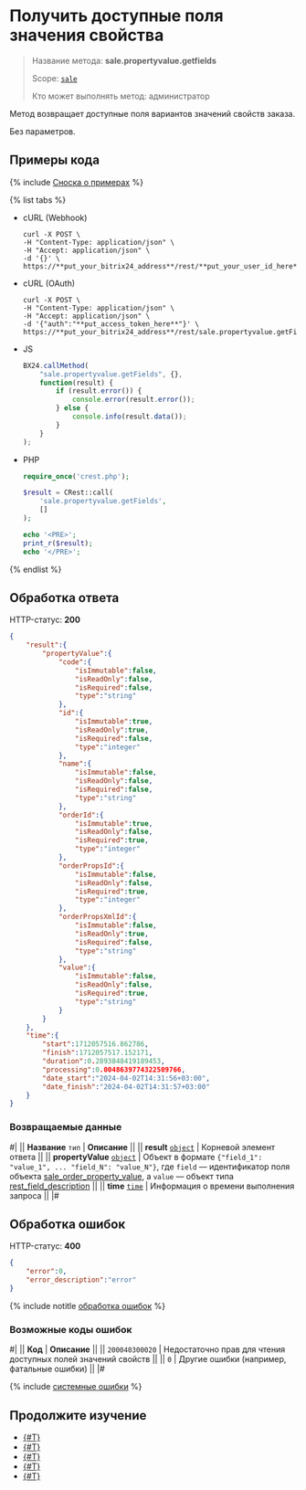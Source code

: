 # Получить доступные поля значения свойства

> Название метода: **sale.propertyvalue.getfields**
>
> Scope: [`sale`](../../scopes/permissions.md)
>
> Кто может выполнять метод: администратор

Метод возвращает доступные поля вариантов значений свойств заказа.

Без параметров.

## Примеры кода

{% include [Сноска о примерах](../../../_includes/examples.md) %}

{% list tabs %}

- cURL (Webhook)

    ```http
    curl -X POST \
    -H "Content-Type: application/json" \
    -H "Accept: application/json" \
    -d '{}' \
    https://**put_your_bitrix24_address**/rest/**put_your_user_id_here**/**put_your_webbhook_here**/sale.propertyvalue.getFields
    ```

- cURL (OAuth)

    ```http
    curl -X POST \
    -H "Content-Type: application/json" \
    -H "Accept: application/json" \
    -d '{"auth":"**put_access_token_here**"}' \
    https://**put_your_bitrix24_address**/rest/sale.propertyvalue.getFields
    ```

- JS

    ```js
    BX24.callMethod(
        "sale.propertyvalue.getFields", {},
        function(result) {
            if (result.error()) {
                console.error(result.error());
            } else {
                console.info(result.data());
            }
        }
    );
    ```

- PHP

    ```php
    require_once('crest.php');

    $result = CRest::call(
        'sale.propertyvalue.getFields',
        []
    );

    echo '<PRE>';
    print_r($result);
    echo '</PRE>';
    ```

{% endlist %}

## Обработка ответа

HTTP-статус: **200**

```json
{
    "result":{
        "propertyValue":{
            "code":{
                "isImmutable":false,
                "isReadOnly":false,
                "isRequired":false,
                "type":"string"
            },
            "id":{
                "isImmutable":true,
                "isReadOnly":true,
                "isRequired":false,
                "type":"integer"
            },
            "name":{
                "isImmutable":false,
                "isReadOnly":false,
                "isRequired":false,
                "type":"string"
            },
            "orderId":{
                "isImmutable":true,
                "isReadOnly":false,
                "isRequired":true,
                "type":"integer"
            },
            "orderPropsId":{
                "isImmutable":false,
                "isReadOnly":false,
                "isRequired":true,
                "type":"integer"
            },
            "orderPropsXmlId":{
                "isImmutable":false,
                "isReadOnly":true,
                "isRequired":false,
                "type":"string"
            },
            "value":{
                "isImmutable":false,
                "isReadOnly":false,
                "isRequired":true,
                "type":"string"
            }
        }
    },
    "time":{
        "start":1712057516.862786,
        "finish":1712057517.152171,
        "duration":0.2893848419189453,
        "processing":0.0048639774322509766,
        "date_start":"2024-04-02T14:31:56+03:00",
        "date_finish":"2024-04-02T14:31:57+03:00"
    }
}
```

### Возвращаемые данные

#|
|| **Название**
`тип` | **Описание** ||
|| **result**
[`object`](../../data-types.md) | Корневой элемент ответа ||
|| **propertyValue**
[`object`](../../data-types.md) | Объект в формате `{"field_1": "value_1", ... "field_N": "value_N"}`, где `field` — идентификатор поля объекта [sale_order_property_value](../data-types.md), а `value` — объект типа [rest_field_description](../data-types.md) ||
|| **time**
[`time`](../../data-types.md) | Информация о времени выполнения запроса ||
|#

## Обработка ошибок

HTTP-статус: **400**

```json
{
    "error":0,
    "error_description":"error"
}
```

{% include notitle [обработка ошибок](../../../_includes/error-info.md) %}

### Возможные коды ошибок

#|
|| **Код** | **Описание** ||
|| `200040300020` | Недостаточно прав для чтения доступных полей значений свойств ||
|| `0` | Другие ошибки (например, фатальные ошибки) ||
|#

{% include [системные ошибки](../../../_includes/system-errors.md) %}

## Продолжите изучение

- [{#T}](./index.md)
- [{#T}](./sale-property-value-modify.md)
- [{#T}](./sale-property-value-get.md)
- [{#T}](./sale-property-value-list.md)
- [{#T}](./sale-property-value-delete.md)
